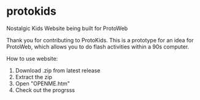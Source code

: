 # protokids
Nostalgic Kids Website being built for ProtoWeb

Thank you for contributing to ProtoKids. This is a prototype for an idea for ProtoWeb, which allows you to do flash activities within a 90s computer.

How to use website:

1. Download .zip from latest release
2. Extract the zip
3. Open "OPENME.htm"
4. Check out the progrsss
